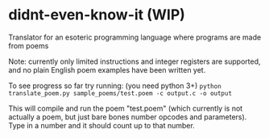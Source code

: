 didnt-even-know-it (WIP)
==================

Translator for an esoteric programming language where programs are made from poems

Note: currently only limited instructions and integer registers are supported, 
and no plain English poem examples have been written yet.

To see progress so far try running: (you need python 3+)
`python translate_poem.py sample_poems/test.poem -c output.c -o output`


This will compile and run the poem "test.poem" (which currently is not actually a poem, 
but just bare bones number opcodes and parameters). Type in a number and it should count 
up to that number.
